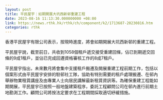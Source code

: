 ```yaml
---
layout: post
title: 平民屋宇：如期開展大坑西新邨重建工程
date: 2023-08-16 11:13:30.000000000 +08:00
link: https://news.rthk.hk/rthk/ch/component/k2/1713687-20230816.htm
categories: rthk
---
```


香港平民屋宇有限公司表示，按現時進度，將會如期開展大坑西新邨的重建工程。

平民屋宇說，截至前日，共收到1058個租戶遞交接受重建回條，佔已到期遞交回條的9成1租戶，並佔已完成回遷資格審核工作的8成7租戶。

平民屋宇指出，未來數月將會集中支援租戶搬遷及開展重建工程前期工作，包括以個案形式由平民屋宇安排的駐邨社工隊，協助有特別需要的租戶處理搬遷、在邨內舉辦物業租賃講座及由專業人士向居民講解最新租賃資訊等。為確保重建工程能如期開展，平民屋宇已按照一般地盤建築程序，委託工程顧問公司在邨內進行前期土地勘測工作。顧問公司將按法定要求在工程期間採取適切紓緩措施。
